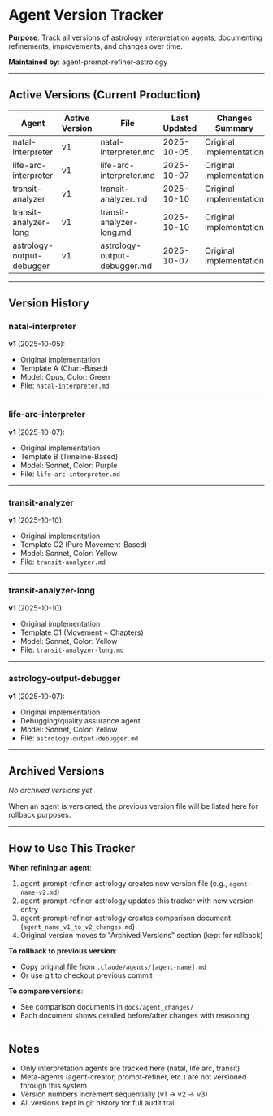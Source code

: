 # Agent Version Tracker

**Purpose**: Track all versions of astrology interpretation agents, documenting refinements, improvements, and changes over time.

**Maintained by**: agent-prompt-refiner-astrology

---

## Active Versions (Current Production)

| Agent | Active Version | File | Last Updated | Changes Summary |
|-------|---------------|------|--------------|-----------------|
| natal-interpreter | v1 | natal-interpreter.md | 2025-10-05 | Original implementation |
| life-arc-interpreter | v1 | life-arc-interpreter.md | 2025-10-07 | Original implementation |
| transit-analyzer | v1 | transit-analyzer.md | 2025-10-10 | Original implementation |
| transit-analyzer-long | v1 | transit-analyzer-long.md | 2025-10-10 | Original implementation |
| astrology-output-debugger | v1 | astrology-output-debugger.md | 2025-10-07 | Original implementation |

---

## Version History

### natal-interpreter

**v1** (2025-10-05):
- Original implementation
- Template A (Chart-Based)
- Model: Opus, Color: Green
- File: `natal-interpreter.md`

---

### life-arc-interpreter

**v1** (2025-10-07):
- Original implementation
- Template B (Timeline-Based)
- Model: Sonnet, Color: Purple
- File: `life-arc-interpreter.md`

---

### transit-analyzer

**v1** (2025-10-10):
- Original implementation
- Template C2 (Pure Movement-Based)
- Model: Sonnet, Color: Yellow
- File: `transit-analyzer.md`

---

### transit-analyzer-long

**v1** (2025-10-10):
- Original implementation
- Template C1 (Movement + Chapters)
- Model: Sonnet, Color: Yellow
- File: `transit-analyzer-long.md`

---

### astrology-output-debugger

**v1** (2025-10-07):
- Original implementation
- Debugging/quality assurance agent
- Model: Sonnet, Color: Yellow
- File: `astrology-output-debugger.md`

---

## Archived Versions

*No archived versions yet*

When an agent is versioned, the previous version file will be listed here for rollback purposes.

---

## How to Use This Tracker

**When refining an agent**:
1. agent-prompt-refiner-astrology creates new version file (e.g., `agent-name-v2.md`)
2. agent-prompt-refiner-astrology updates this tracker with new version entry
3. agent-prompt-refiner-astrology creates comparison document (`agent_name_v1_to_v2_changes.md`)
4. Original version moves to "Archived Versions" section (kept for rollback)

**To rollback to previous version**:
- Copy original file from `.claude/agents/[agent-name].md`
- Or use git to checkout previous commit

**To compare versions**:
- See comparison documents in `docs/agent_changes/`
- Each document shows detailed before/after changes with reasoning

---

## Notes

- Only interpretation agents are tracked here (natal, life arc, transit)
- Meta-agents (agent-creator, prompt-refiner, etc.) are not versioned through this system
- Version numbers increment sequentially (v1 → v2 → v3)
- All versions kept in git history for full audit trail
